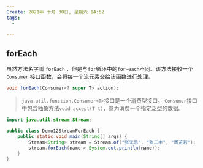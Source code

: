 ```yaml
---
Create: 2021年 十月 30日, 星期六 14:52
tags: 
  - 

---
```

## forEach

虽然方法名字叫 `forEach` ，但是与`for`循环中的`for-each`不同。该方法接收一个 `Consumer` 接口函数，会将每一个流元素交给该函数进行处理。

```java
void forEach(Consumer<? super T> action);
```

> `java.util.function.Consumer<T>`接口是一个消费型接口。 `Consumer`接口中包含抽象方法`void accept(T t)`，意为消费一个指定泛型的数据。

```java
import java.util.stream.Stream;

public class Demo12StreamForEach { 
    public static void main(String[] args) { 
        Stream<String> stream = Stream.of("张无忌", "张三丰", "周芷若"); 
        stream.forEach(name‐> System.out.println(name)); 
    } 
}
```



